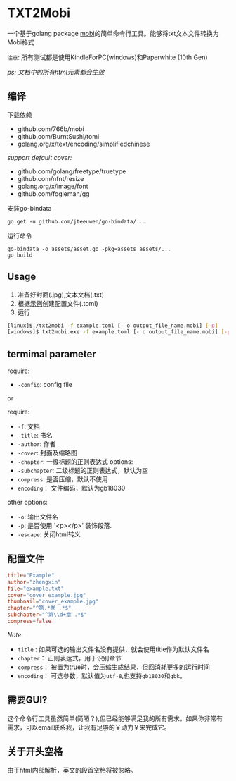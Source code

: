 # TXT2Mobi

一个基于golang package [mobi](https://github.com/766b/mobi/)的简单命令行工具。能够将txt文本文件转换为Mobi格式

`注意`: 所有测试都是使用KindleForPC(windows)和Paperwhite (10th Gen)

_ps: 文档中的所有html元素都会生效_

## 编译

下载依赖
- github.com/766b/mobi
- github.com/BurntSushi/toml
- golang.org/x/text/encoding/simplifiedchinese

_support default cover:_
- github.com/golang/freetype/truetype
- github.com/nfnt/resize
- golang.org/x/image/font
- github.com/fogleman/gg


安装go-bindata

```
go get -u github.com/jteeuwen/go-bindata/...
```


运行命令
```
go-bindata -o assets/asset.go -pkg=assets assets/...
go build
```

## Usage

1. 准备好封面(.jpg),文本文档(.txt)
2. 根据[示例](./examples/example.toml)创建配置文件(.toml)
3. 运行
```sh
[linux]$./txt2mobi -f example.toml [- o output_file_name.mobi] [-p]
[windows]$ txt2mobi.exe -f example.toml [- o output_file_name.mobi] [-p]
```

## termimal parameter
require:
- `-config`: config file

or

require:
- `-f`: 文档
- `-title`: 书名
- `-author`: 作者
- `-cover`: 封面及缩略图
- `-chapter`: 一级标题的正则表达式
options:
- `-subchapter`: 二级标题的正则表达式，默认为空
- `compress`: 是否压缩，默认不使用
- `encoding`： 文件编码，默认为gb18030


other options:

- `-o`: 输出文件名
- `-p`: 是否使用 '\<p\>\</p\>' 装饰段落.
- `-escape`: 关闭html转义

## 配置文件
```toml
title="Example"
author="zhengxin"
file="example.txt"
cover="cover_example.jpg"
thumbnail="cover_example.jpg"
chapter="^第.*卷 .*$"
subchapter="^第\\d+章 .*$"
compress=false
```

_Note_:
- `title` : 如果可选的输出文件名没有提供，就会使用title作为默认文件名
- `chapter`： 正则表达式，用于识别章节
- `compress`： 被置为true时，会压缩生成结果，但回消耗更多的运行时间
- `encoding`： 可选参数，默认值为`utf-8`,也支持`gb18030`和`gbk`。

## 需要GUI?

这个命令行工具虽然简单(简陋？),但已经能够满足我的所有需求。如果你非常有需求，可以email联系我，让我有足够的￥动力￥来完成它。

## 关于开头空格

由于html内部解析，英文的段首空格将被忽略。
